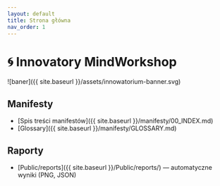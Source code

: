 ```yaml
---
layout: default
title: Strona główna
nav_order: 1
---
```



# 🌀 Innovatory MindWorkshop

![baner]({{ site.baseurl }}/assets/innowatorium-banner.svg)

## Manifesty
- [Spis treści manifestów]({{ site.baseurl }}/manifesty/00_INDEX.md)
- [Glossary]({{ site.baseurl }}/manifesty/GLOSSARY.md)

## Raporty
- [Public/reports]({{ site.baseurl }}/Public/reports/) — automatyczne wyniki (PNG, JSON)
